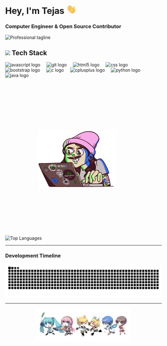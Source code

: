 # Hey, I'm Tejas <img src="https://github.com/Tejas-Khurd-dev/Tejas-Khurd-dev/blob/main/assets/gifs/Hi.gif?raw=true" alt="waving gif" width="32" />
### Computer Engineer & Open Source Contributor
<img src="https://readme-typing-svg.demolab.com?font=JetBrains+Mono&weight=500&size=24&duration=2000&pause=800&color=2F81F7&center=false&vCenter=true&width=500&lines=Building+scalable+solutions;Open+source+advocate;Problem+solver" alt="Professional tagline" />

## <img src="https://user-images.githubusercontent.com/74038190/212284087-bbe7e430-757e-4901-90bf-4cd2ce3e1852.gif" width="25"> **Tech Stack**
<div align="left">
  <img src="https://cdn.jsdelivr.net/gh/devicons/devicon/icons/javascript/javascript-original.svg" height="40" alt="javascript logo"  />
  <img width="12" />
  <img src="https://cdn.jsdelivr.net/gh/devicons/devicon/icons/git/git-original.svg" height="40" alt="git logo"  />
  <img width="12" />
  <img src="https://cdn.jsdelivr.net/gh/devicons/devicon/icons/html5/html5-original.svg" height="40" alt="html5 logo"  />
  <img width="12" />
  <img src="https://cdn.jsdelivr.net/gh/devicons/devicon/icons/css3/css3-original.svg" height="40" alt="css logo"  />
  <img width="12" />
  <img src="https://cdn.jsdelivr.net/gh/devicons/devicon/icons/bootstrap/bootstrap-original.svg" height="40" alt="bootstrap logo"  />
  <img width="12" />
  <img src="https://cdn.jsdelivr.net/gh/devicons/devicon/icons/c/c-original.svg" height="40" alt="c logo"  />
  <img width="12" />
  <img src="https://cdn.jsdelivr.net/gh/devicons/devicon/icons/cplusplus/cplusplus-original.svg" height="40" alt="cplusplus logo"  />
  <img width="12" />
  <img src="https://cdn.jsdelivr.net/gh/devicons/devicon/icons/python/python-original.svg" height="40" alt="python logo"  />
  <img width="12" />
  <img src="https://cdn.jsdelivr.net/gh/devicons/devicon/icons/java/java-original.svg" height="40" alt="java logo"  />
</div>
<br>
<img align="right" alt="Coding" width="251" src="https://github.com/Tejas-Khurd-dev/Tejas-Khurd-dev/blob/main/assets/gifs/coder.gif?raw=true" style="margin: 150px;">
<img src="https://github-readme-stats.vercel.app/api/top-langs/?username=Tejas-Khurd-dev&layout=compact&theme=github_dark&bg_color=0d1117&title_color=2F81F7&text_color=ffffff&border_color=2F81F7" alt="Top Languages"/>
<br>

---
### Development Timeline
<div align="center"> 
  <img src="https://raw.githubusercontent.com/Tejas-Khurd-dev/Tejas-Khurd-dev/output/snake.svg" alt="Contribution timeline visualization"/> 
</div>

---
<div align="center">
  <img src="https://github.com/Tejas-Khurd-dev/Tejas-Khurd-dev/blob/main/assets/images/vocaloidchibi.png?raw=true" width="60%" alt="Vocaloid Chibi Image" />
</div>
